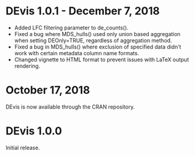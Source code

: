 # DEvis 1.0.1 - December 7, 2018

* Added LFC filtering parameter to de_counts().
* Fixed a bug where MDS_hulls() used only union based aggregation when setting DEOnly=TRUE, regardless of aggregation method.
* Fixed a bug in MDS_hulls() where exclusion of specified data didn't work with certain metadata column name formats.
* Changed vignette to HTML format to prevent issues with LaTeX output rendering.

# October 17, 2018

DEvis is now available through the CRAN repository. 

# DEvis 1.0.0

Initial release.  
